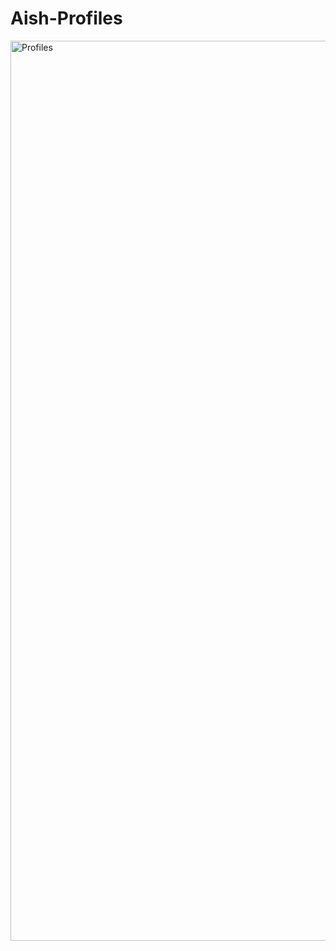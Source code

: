# Aish-Profiles
<img width="1440" alt="Profiles" src="https://github.com/Aishwarya-Shanmugam/Aish-Profiles/assets/101408286/71d5ed5f-abb5-4104-91d1-06660b1320e5">
